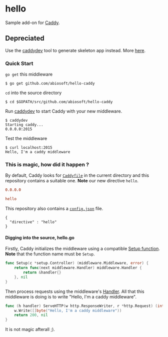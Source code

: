 # hello
Sample add-on for [Caddy](http://caddyserver.com).

## Depreciated
Use the [caddydev](https://github.com/caddyserver/caddydev#create-a-skeleton-add-on) tool to generate skeleton app instead. More [here](https://github.com/caddyserver/caddydev#create-a-skeleton-add-on). 

### Quick Start
`go get` this middleware

```shell
$ go get github.com/abiosoft/hello-caddy
```

`cd` into the source directory

```shell
$ cd $GOPATH/src/github.com/abiosoft/hello-caddy
```

Run [caddydev](https://github.com/caddyserver/caddydev) to start Caddy with your new middleware.

```shell
$ caddydev
Starting caddy...
0.0.0.0:2015
```

Test the middleware

```
$ curl localhost:2015
Hello, I'm a caddy middleware
```

### This is magic, how did it happen ?
By default, Caddy looks for [`Caddyfile`](https://caddyserver.com/docs/caddyfile) in the current directory and this repository contains a suitable one. **Note** our new directive `hello`.
```conf
0.0.0.0

hello
```
This repository also contains a [`config.json`](https://github.com/caddyserver/caddydev#1-configjson-file) file.
```
{
  "directive" : "hello"
}
```

#### Digging into the source, hello.go
Firstly, Caddy initializes the middleware using a compatible [Setup function](https://godoc.org/github.com/mholt/caddy/caddy#SetupFunc). **Note** that the function name must be `Setup`.
```go
func Setup(c *setup.Controller) (middleware.Middleware, error) {
	return func(next middleware.Handler) middleware.Handler {
		return &handler{}
	}, nil
}
```

Then process requests using the middleware's [Handler](https://godoc.org/github.com/mholt/caddy/middleware#Handler). All that this middleware is doing is to write "Hello, I'm a caddy middleware".
```go
func (h handler) ServeHTTP(w http.ResponseWriter, r *http.Request) (int, error) {
	w.Write([]byte("Hello, I'm a caddy middleware"))
	return 200, nil
}
```

It is not magic afterall ;).
